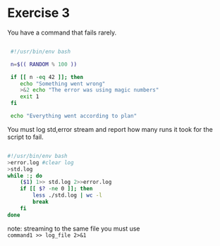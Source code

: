 # Exercise 3

You have a command that fails rarely.

```bash

 #!/usr/bin/env bash

 n=$(( RANDOM % 100 ))

 if [[ n -eq 42 ]]; then
    echo "Something went wrong"
    >&2 echo "The error was using magic numbers"
    exit 1
 fi

 echo "Everything went according to plan"

```
You must log std,error stream and report how many runs it took for the script to fail.

```bash

#!/usr/bin/env bash
>error.log #clear log
>std.log
while :; do
	($1) 1>> std.log 2>>error.log
	if [[ $? -ne 0 ]]; then
		less ./std.log | wc -l
		break
	fi
done
```

note: streaming to the same file you must use\
` command1 >> log_file 2>&1 `
